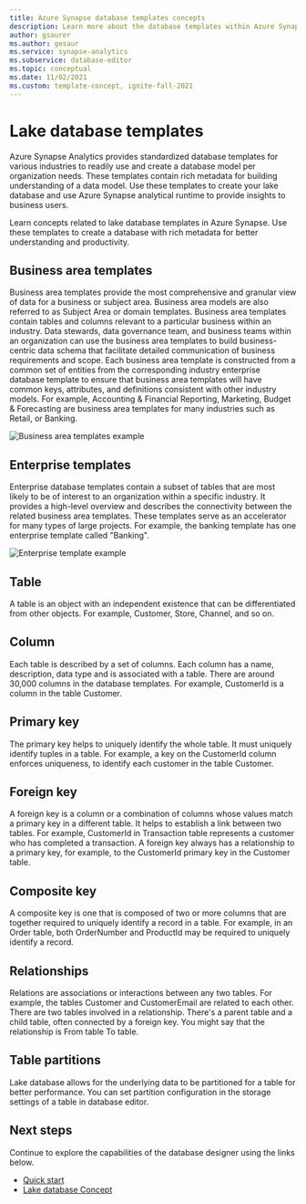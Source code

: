 ```yaml
---
title: Azure Synapse database templates concepts
description: Learn more about the database templates within Azure Synapse
author: gsaurer
ms.author: gesaur
ms.service: synapse-analytics
ms.subservice: database-editor
ms.topic: conceptual
ms.date: 11/02/2021
ms.custom: template-concept, ignite-fall-2021
---
```


# Lake database templates

Azure Synapse Analytics provides standardized database templates for various industries to readily use and create a database model per organization needs. These templates contain rich metadata for building understanding of a data model. Use these templates to create your lake database and use Azure Synapse analytical runtime to provide insights to business users.

Learn concepts related to lake database templates in Azure Synapse. Use these templates to create a database with rich metadata for better understanding and productivity.  

## Business area templates  

Business area templates provide the most comprehensive and granular view of data for a business or subject area. Business area models are also referred to as Subject Area or domain templates. Business area templates contain tables and columns relevant to a particular business within an industry. Data stewards, data governance team, and business teams within an organization can use the business area templates to build business-centric data schema that facilitate detailed communication of business requirements and scope. Each business area template is constructed from a common set of entities from the corresponding industry enterprise database template to ensure that business area templates will have common keys, attributes, and definitions consistent with other industry models. For example, Accounting & Financial Reporting, Marketing, Budget & Forecasting are business area templates for many industries such as Retail, or Banking. 

![Business area templates example](./media/concepts-database-templates/business-area-template-example.png)

## Enterprise templates 

Enterprise database templates contain a subset of tables that are most likely to be of interest to an organization within a specific industry. It provides a high-level overview and describes the connectivity between the related business area templates. These templates serve as an accelerator for many types of large projects. For example, the banking template has one enterprise template called "Banking". 

![Enterprise template example](./media/concepts-database-templates/enterprise-template-example.png)

## Table

A table is an object with an independent existence that can be differentiated from other objects. For example, Customer, Store, Channel, and so on.

## Column

Each table is described by a set of columns. Each column has a name, description, data type and is associated with a table. There are around 30,000 columns in the database templates. For example, CustomerId is a column in the table Customer.

## Primary key

The primary key helps to uniquely identify the whole table. It must uniquely identify tuples in a table. For example, a key on the CustomerId column enforces uniqueness, to identify each customer in the table Customer.

## Foreign key

A foreign key is a column or a combination of columns whose values match a primary key in a different table. It helps to establish a link between two tables. For example, CustomerId in Transaction table represents a customer who has completed a transaction. A foreign key always has a relationship to a primary key, for example, to the CustomerId primary key in the Customer table.

## Composite key

A composite key is one that is composed of two or more columns that are together required to uniquely identify a record in a table. For example, in an Order table, both OrderNumber and ProductId may be required to uniquely identify a record.

## Relationships

Relations are associations or interactions between any two tables. For example, the tables Customer and CustomerEmail are related to each other. There are two tables involved in a relationship. There's a parent table and a child table, often connected by a foreign key. You might say that the relationship is From table To table.

## Table partitions

Lake database allows for the underlying data to be partitioned for a table for better performance. You can set partition configuration in the storage settings of a table in database editor.

## Next steps

Continue to explore the capabilities of the database designer using the links below.
- [Quick start](quick-start-create-lake-database.md)
- [Lake database Concept](concepts-lake-database.md)
